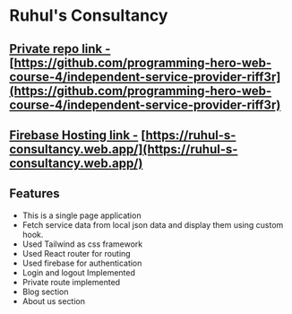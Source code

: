 # Ruhul's Consultancy

## [Private repo link -](https://github.com/programming-hero-web-course-4/independent-service-provider-riff3r) [https://github.com/programming-hero-web-course-4/independent-service-provider-riff3r](https://github.com/programming-hero-web-course-4/independent-service-provider-riff3r)

## [Firebase Hosting link -](https://ruhul-s-consultancy.web.app/) [https://ruhul-s-consultancy.web.app/](https://ruhul-s-consultancy.web.app/)

## Features

- This is a single page application
- Fetch service data from local json data and display them using custom hook.
- Used Tailwind as css framework
- Used React router for routing
- Used firebase for authentication
- Login and logout Implemented
- Private route implemented
- Blog section
- About us section
